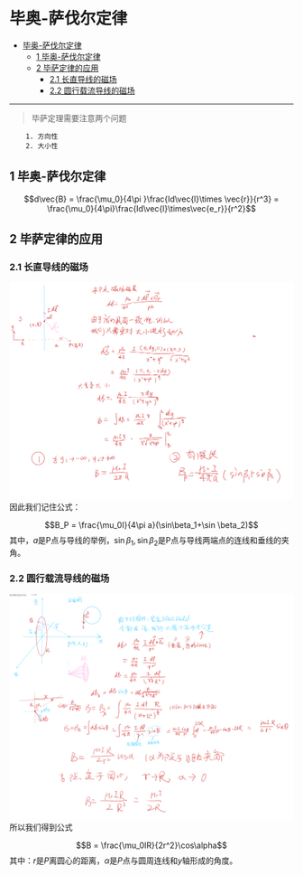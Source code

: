 # 毕奥-萨伐尔定律
<!-- @import "[TOC]" {cmd="toc" depthFrom=1 depthTo=6 orderedList=false} -->

<!-- code_chunk_output -->

- [毕奥-萨伐尔定律](#毕奥-萨伐尔定律)
  - [1 毕奥-萨伐尔定律](#1-毕奥-萨伐尔定律)
  - [2 毕萨定律的应用](#2-毕萨定律的应用)
    - [2.1 长直导线的磁场](#21-长直导线的磁场)
    - [2.2 圆行载流导线的磁场](#22-圆行载流导线的磁场)

<!-- /code_chunk_output -->

---
>毕萨定理需要注意两个问题
```tex
    1. 方向性
    2. 大小性
```


## 1 毕奥-萨伐尔定律

$$d\vec{B} = \frac{\mu_0}{4\pi
}\frac{Id\vec{l}\times \vec{r}}{r^3} = \frac{\mu_0}{4\pi}\frac{Id\vec{l}\times\vec{e_r}}{r^2}$$

## 2 毕萨定律的应用

### 2.1 长直导线的磁场

![Alt text](image-3.png)
因此我们记住公式：

$$B_P = \frac{\mu_0I}{4\pi a}(\sin\beta_1+\sin \beta_2)$$
其中，$a$是P点与导线的举例，$\sin\beta_1,\sin\beta_2$是P点与导线两端点的连线和垂线的夹角。

### 2.2 圆行载流导线的磁场

![Alt text](image-4.png)
所以我们得到公式

$$B = \frac{\mu_0IR}{2r^2}\cos\alpha$$
其中：$r$是$P$离圆心的距离，$\alpha$是$P$点与圆周连线和$y$轴形成的角度。